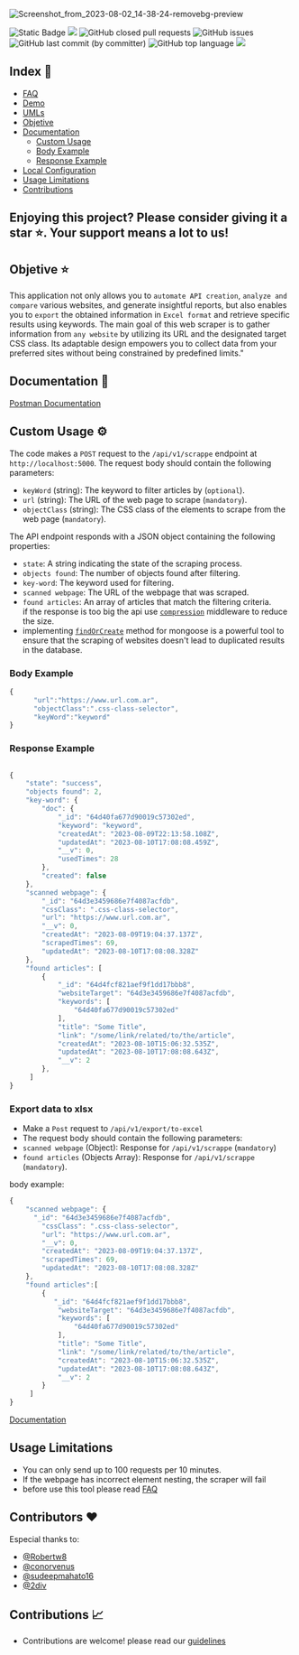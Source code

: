 ![Screenshot_from_2023-08-02_14-38-24-removebg-preview](https://github.com/yamilt351/scraper/assets/88646148/ccf99b1d-f8b6-4cda-b5e6-4891b88add2b)

![Static Badge](https://img.shields.io/badge/Development-deployed) ![](https://img.shields.io/website-up-down-green-red/https/scraper-5ask.onrender.com/public/html.html.svg)
![GitHub closed pull requests](https://img.shields.io/github/issues-pr-closed/yamilt351/scraper?color=green) ![GitHub issues](https://img.shields.io/github/issues/yamilt351/scraper?color=red) ![GitHub last commit (by committer)](https://img.shields.io/github/last-commit/yamilt351/scraper) ![GitHub top language](https://img.shields.io/github/languages/top/yamilt351/scraper?color=blue) ![](https://img.shields.io/github/license/yamilt351/scraper.svg)

## Index 🔖

- [FAQ](https://github.com/yamilt351/scraper/blob/master/src/FAQ.md)
- [Demo](https://scraper-5ask.onrender.com/public/html.html)
- [UMLs](https://github.com/yamilt351/scraper/blob/master/UML.md)
- [Objetive](#Objetive)
- [Documentation](#Documentation)
  - [Custom Usage](#Custom-Usage)
  - [Body Example](#Body-Example)
  - [Response Example](#Response-Example)
- [Local Configuration](#Local-Configuration)
- [Usage Limitations](#Usage-Limitations)
- [Contributions](#Contributions)

## Enjoying this project? Please consider giving it a star ⭐️. Your support means a lot to us!

## Objetive ⭐ <a name="Objetive"></a>

This application not only allows you to `automate API creation`, `analyze and compare` various websites, and generate insightful reports, but also enables you to `export` the obtained information in `Excel format` and retrieve specific results using keywords. The main goal of this web scraper is to gather information from `any website` by utilizing its URL and the designated target CSS class. Its adaptable design empowers you to collect data from your preferred sites without being constrained by predefined limits."

## Documentation 📖 <a name="Documentation"></a>

[Postman Documentation](https://www.postman.com/orange-trinity-332576/workspace/scrapper/request/21643141-9324c29a-d14b-44c0-9a4d-2bf51d823d54?ctx=documentation)

## Custom Usage ⚙️ <a name="Custom-Usage"></a> 

The code makes a `POST` request to the `/api/v1/scrappe` endpoint at `http://localhost:5000`. The request body should contain the following parameters:

- `keyWord` (string): The keyword to filter articles by (`optional`).
- `url` (string): The URL of the web page to scrape (`mandatory`).
- `objectClass` (string): The CSS class of the elements to scrape from the web page (`mandatory`).

The API endpoint responds with a JSON object containing the following properties:

- `state`: A string indicating the state of the scraping process.
- `objects found`: The number of objects found after filtering.
- `key-word`: The keyword used for filtering.
- `scanned webpage`: The URL of the webpage that was scraped.
- `found articles`: An array of articles that match the filtering criteria.  
  if the response is too big the api use [`compression`](https://www.npmjs.com/package/compression) middleware to reduce the size.
- implementing [`findOrCreate`](https://www.npmjs.com/package/mongoose-findorcreate) method for mongoose is a powerful tool to ensure that the scraping of websites doesn't lead to duplicated results in the database.

### Body Example <a name="Body-Example"></a>

```javascript
{
      "url":"https://www.url.com.ar",
      "objectClass":".css-class-selector",
      "keyWord":"keyword"
}
```

### Response Example <a name="Response-Example"></a>

```javascript

{
    "state": "success",
    "objects found": 2,
    "key-word": {
        "doc": {
            "_id": "64d40fa677d90019c57302ed",
            "keyword": "keyword",
            "createdAt": "2023-08-09T22:13:58.108Z",
            "updatedAt": "2023-08-10T17:08:08.459Z",
            "__v": 0,
            "usedTimes": 28
        },
        "created": false
    },
    "scanned webpage": {
        "_id": "64d3e3459686e7f4087acfdb",
        "cssClass": ".css-class-selector",
        "url": "https://www.url.com.ar",
        "__v": 0,
        "createdAt": "2023-08-09T19:04:37.137Z",
        "scrapedTimes": 69,
        "updatedAt": "2023-08-10T17:08:08.328Z"
    },
    "found articles": [
        {
            "_id": "64d4fcf821aef9f1dd17bbb8",
            "websiteTarget": "64d3e3459686e7f4087acfdb",
            "keywords": [
                "64d40fa677d90019c57302ed"
            ],
            "title": "Some Title",
            "link": "/some/link/related/to/the/article",
            "createdAt": "2023-08-10T15:06:32.535Z",
            "updatedAt": "2023-08-10T17:08:08.643Z",
            "__v": 2
        },
     ]
}

```
### Export data to xlsx
- Make a `Post` request to `/api/v1/export/to-excel`
- The request body should contain the following parameters:
- `scanned webpage` (Object): Response for `/api/v1/scrappe` (`mandatory`)
- `found articles` (Objects Array):  Response for `/api/v1/scrappe` (`mandatory`).

body example:
```Javascript
{
    "scanned webpage": {
      "_id": "64d3e3459686e7f4087acfdb",
        "cssClass": ".css-class-selector",
        "url": "https://www.url.com.ar",
        "__v": 0,
        "createdAt": "2023-08-09T19:04:37.137Z",
        "scrapedTimes": 69,
        "updatedAt": "2023-08-10T17:08:08.328Z"
    },
    "found articles":[
        {
           "_id": "64d4fcf821aef9f1dd17bbb8",
            "websiteTarget": "64d3e3459686e7f4087acfdb",
            "keywords": [
                "64d40fa677d90019c57302ed"
            ],
            "title": "Some Title",
            "link": "/some/link/related/to/the/article",
            "createdAt": "2023-08-10T15:06:32.535Z",
            "updatedAt": "2023-08-10T17:08:08.643Z",
            "__v": 2
        }
     ]
}
```
[Documentation](https://www.postman.com/orange-trinity-332576/workspace/scrapper/request/21643141-9324c29a-d14b-44c0-9a4d-2bf51d823d54?ctx=documentation)

## Usage Limitations <a name="Usage-Limitations"></a>

- You can only send up to 100 requests per 10 minutes.
- If the webpage has incorrect element nesting, the scraper will fail
- before use this tool please read [FAQ](https://github.com/yamilt351/scraper/blob/master/src/FAQ.md)
  
## Contributors ❤️
Especial thanks to:
- [@Robertw8](https://github.com/Robertw8)
- [@conorvenus](https://github.com/conorvenus)
- [@sudeepmahato16 ](https://github.com/sudeepmahato16)
- [@2div](https://github.com/2div)
  
## Contributions 📈 <a name="Contributions"></a>

- Contributions are welcome! please read our [guidelines](https://github.com/yamilt351/scraper/blob/master/CONTRIBUTING.md)
